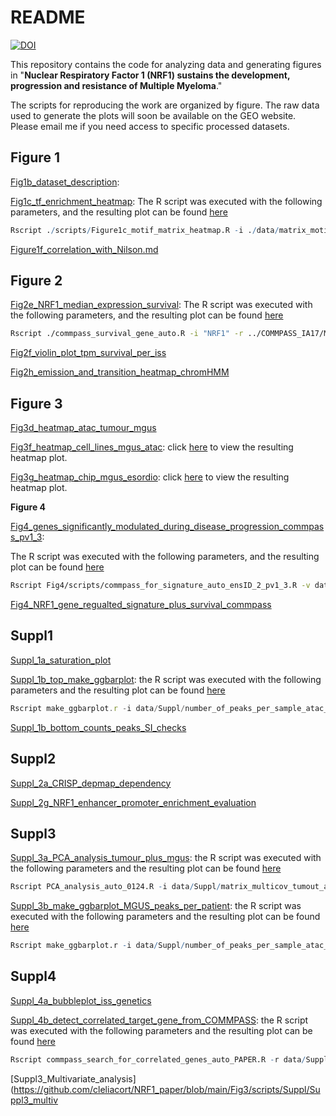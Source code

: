 # README

[![DOI](https://zenodo.org/badge/754646203.svg)](https://doi.org/10.5281/zenodo.14330213)

This repository contains the code for analyzing data and generating figures in "**Nuclear Respiratory Factor 1 (NRF1) sustains the development, progression and resistance of Multiple Myeloma**."

The scripts for reproducing the work are organized by figure. The raw data used to generate the plots will soon be available on the GEO website. Please email me if you need access to specific processed datasets. 

## **Figure 1**

[Fig1b_dataset_description](https://github.com/cleliacort/NRF1_paper/blob/main/Fig1/scripts/Figure1b_dataset_pheno_description.md): 

[Fig1c_tf_enrichment_heatmap](https://github.com/cleliacort/NRF1_paper/blob/main/Fig1/scripts/Figure1c_motif_matrix_heatmap.R): The R script was executed with the following parameters, and the resulting plot can be found [here](https://github.com/cleliacort/NRF1_paper/blob/main/Fig1/figures/heatmap_motifs_score_obs_exp_atac_tumour_mgus_0423_groupv2_manhattan_ward.D2.png)

```r
Rscript ./scripts/Figure1c_motif_matrix_heatmap.R -i ./data/matrix_motif_atac_tumour_mgus_0423_groupv2.txt -o ./figures -p heatmap_motifs_score_obs_exp_atac_tumour_mgus_0423_groupv2 -c 3 -store_rc TRUE
```

[Figure1f_correlation_with_Nilson.md](https://github.com/cleliacort/NRF1_paper/blob/main/Fig1/scripts/Figure1f_correlation_with_Nilson.md)

## **Figure 2**

[Fig2e_NRF1_median_expression_survival](https://github.com/cleliacort/NRF1_paper/blob/main/Fig2/scripts/commpass_survival_gene_auto.R): The R script was executed with the following parameters, and the resulting plot can be found [here](https://github.com/cleliacort/NRF1_paper/blob/main/Fig2/figures/survival_cluster_survival_commpass_NRF1_median_1123.png)

```bash
Rscript ./commpass_survival_gene_auto.R -i "NRF1" -r ../COMMPASS_IA17/MMRF_CoMMpass_IA17_salmon_geneUnstranded_tpm.tsv -o ./figures -p survival_commpass_NRF1_median_1123 -surv ../COMMPASS_IA17/CoMMpass_IA17_FlatFiles_0323/MMRF_CoMMpass_IA17_STAND_ALONE_SURVIVAL_V2.tsv -c "CD138pos" -t "median"
```

[Fig2f_violin_plot_tpm_survival_per_iss](https://github.com/cleliacort/NRF1_paper/blob/main/Fig2/scripts/Fig2f_violin_plot_tpm_survival_per_iss.md)

[Fig2h_emission_and_transition_heatmap_chromHMM](https://github.com/cleliacort/NRF1_paper/blob/main/Fig2/scripts/Fig2g_and_Suppl2_emission_and_transition_heatmap_chromHMM_0924.md)

## **Figure 3**

[Fig3d_heatmap_atac_tumour_mgus](https://github.com/cleliacort/NRF1_paper/blob/main/Fig3/scripts/Fig3d_heatmap_tumour_mgus.md)

[Fig3f_heatmap_cell_lines_mgus_atac](https://github.com/cleliacort/NRF1_paper/blob/main/Fig3/scripts/deeptool_heatmap_atac_1023_PAPER.sh): click [here](https://github.com/cleliacort/NRF1_paper/blob/main/Fig3/figures/deptools_plotprofile_NRF1_consensus_TUMOUR_OF_MGUS_U266_RPMI_KMS27_MM196new_ON_10_master_list_consensus_our_chip_1123_2000_5000_5000_0_2_kmeans1_colorList7.png) to view the resulting heatmap plot.

[Fig3g_heatmap_chip_mgus_esordio](https://github.com/cleliacort/NRF1_paper/blob/main/Fig3/scripts/deeptool_heatmap_chip_mgus_esordio_0923_PAPER.sh): click [here](https://github.com/cleliacort/NRF1_paper/blob/main/Fig3/figures/deptools_heatmap_plotprofile_master_list_consensus_nrf1_cleaned_from_mgsu_on_CHIP_ESORDIO_ands_MGUS_1123_2000_5000_5000_0_20_kmeans1_colorList7.png) to view the resulting heatmap plot.

**Figure 4**

[Fig4_genes_significantly_modulated_during_disease_progression_commpass_pv1_3](https://github.com/cleliacort/NRF1_paper/blob/main/Fig4/scripts/commpass_for_signature_auto_ensID_2_pv1_3_PAPER.R):

The R script was executed with the following parameters, and the resulting plot can be found [here](https://github.com/cleliacort/NRF1_paper/blob/main/Fig4/figures/compass_progression_10_master_list_consensus_our_chip_1123_ANNOTATED_selected_TSS_minus_plus_2kb_UP_pv1_3.png)

```bash
Rscript Fig4/scripts/commpass_for_signature_auto_ensID_2_pv1_3.R -v data/MMRF_CoMMpass_IA17_PER_PATIENT_VISIT_V2.tsv -g data/MMRF_CoMMpass_IA17_PER_PATIENT_V2.tsv -i data/10_master_list_consensus_our_chip_1123_ANNOTATED_selected_TSS_minus_plus_2kb_GENE_NAME.bed -r data/MMRF_CoMMpass_IA17_salmon_geneUnstranded_tpm.tsv -o figures -p compass_progression_10_master_list_consensus_our_chip_1123_ANNOTATED_selected_TSS_minus_plus_2kb -t compass_progression_10_master_list_consensus_our_chip_1123_ANNOTATED_selected_TSS_minus_plus_2kb -c "CD138pos" -s TRUE -S "UP" -sub T
```

[Fig4_NRF1_gene_regualted_signature_plus_survival_commpass](https://github.com/cleliacort/NRF1_paper/blob/main/Fig4/scripts/Figure4_correct_scale_heatmap_highly_correlated_TSS_and_survivals.md)

## **Suppl1**

[Suppl_1a_saturation_plot](https://github.com/cleliacort/NRF1_paper/blob/main/Fig1/scripts/Suppl/Suppl_1a_saturation_plot.md)

[Suppl_1b_top_make_ggbarplot](https://github.com/cleliacort/NRF1_paper/blob/main/Fig1/scripts/Suppl/make_ggbarplot.R): the R script was executed with the following parameters and the resulting plot can be found [here](https://github.com/cleliacort/NRF1_paper/blob/main/Fig1/figures/Suppl/peaks_for_SI_atac_tumour_mgus_0423.png)

```jsx
Rscript make_ggbarplot.r -i data/Suppl/number_of_peaks_per_sample_atac_tumour_mgus_2023.txt -o figures/Suppl -p peaks_for_SI_atac_tumour_mgus_0423.png -x "Filename" -y "NumLines" -pheno data/Suppl/sample_sheet_official_clinical_2023_subsetted_PHENOTYPE.csv -y_lab "Number of peaks" -x_lab ""
```

[Suppl_1b_bottom_counts_peaks_SI_checks](https://github.com/cleliacort/NRF1_paper/blob/main/Fig1/scripts/Suppl/Suppl_1b_counts_peaks_SI_checks.md)

## **Suppl2**

[Suppl_2a_CRISP_depmap_dependency](https://github.com/cleliacort/NRF1_paper/blob/main/Fig2/scripts/Suppl/Suppl_2a_depmap_dependency.md) 

[Suppl_2g_NRF1_enhancer_promoter_enrichment_evaluation](https://github.com/cleliacort/NRF1_paper/blob/main/Fig2/scripts/Suppl/Suppl_2g_counts_enhancer_and_promoter_NRF1.md) 

## **Suppl3**

[Suppl_3a_PCA_analysis_tumour_plus_mgus](https://github.com/cleliacort/NRF1_paper/blob/main/Fig3/scripts/Suppl/PCA_analysis_auto_0124.R): the R script was executed with the following parameters and the resulting plot can be found [here](https://github.com/cleliacort/NRF1_paper/blob/main/Fig3/figures/Suppl/PCA_mgus_plus_tumour_treated_plus_tumour_onset_1224.png)

```r
Rscript PCA_analysis_auto_0124.R -i data/Suppl/matrix_multicov_tumout_and_MGUS_on_tumour_master_list_0124.txt -o figures/Suppl -p "PCA_mgus_plus_tumour_treated_plus_tumour_onset_1224.png" -pheno data/Suppl/sample_sheet_clinical_PHENOTYPE_tumour_and_mgus_0124.txt -labels FALSE 
```

[Suppl_3b_make_ggbarplot_MGUS_peaks_per_patient](https://github.com/cleliacort/NRF1_paper/blob/main/Fig1/scripts/Suppl/make_ggbarplot.R): the R script was executed with the following parameters and the resulting plot can be found [here](https://github.com/cleliacort/NRF1_paper/blob/main/Fig3/figures/Suppl/barplot_num_peaks_MGUS_2023_sel.png)

```r
Rscript make_ggbarplot.r -i data/Suppl/number_of_peaks_per_sample_atac_tumour_mgus_2023_MGUS.txt -o figures -p barplot_num_peaks_MGUS_2023_sel -x "Filename" -y "NumLines" -pheno data/Suppl/sample_sheet_MGUS_PHENOTYPE.txt -y_lab "Number of peaks" -x_lab ""
```

## **Suppl4**

[Suppl_4a_bubbleplot_iss_genetics](https://github.com/cleliacort/NRF1_paper/blob/main/Fig4/scripts/Suppl/Suppl_4a_bubbleplot_iss_genetics.Rmd)

[Suppl_4b_detect_correlated_target_gene_from_COMMPASS](https://github.com/cleliacort/NRF1_paper/blob/main/Fig4/scripts/Suppl/commpass_search_for_correlated_genes_auto_PAPER.R): the R script was executed with the following parameters and the resulting plot can be found [here](https://github.com/cleliacort/NRF1_paper/blob/main/Fig4/figures/Suppl/heatmap_correlation_compass_progression_10_master_list_consensus_our_chip_1123_ANNOTATED_selected_TSS_minus_plus_2kb_UP_05_wilcox_OR_ISS_pv1_3_0124_manhattan_ward.D_manhattan_ward.D.png)

```r
Rscript commpass_search_for_correlated_genes_auto_PAPER.R -r data/Suppl/MMRF_CoMMpass_IA17_salmon_geneUnstranded_tpm.tsv -g data/compass_progression_10_master_list_consensus_our_chip_1123_ANNOTATED_selected_TSS_minus_plus_2kb_UP_05_wilcox_OR_ISS_pv1_3_GENE_NAME.txt -o figures -p heatmap_correlation_compass_progression_10_master_list_consensus_our_chip_1123_ANNOTATED_selected_TSS_minus_plus_2kb_UP_05_wilcox_OR_ISS_pv1_3_0124 -R 2 -C 2 -store_rc T -sub T -t UP -title "Correlation of genes increasing-UP during disease progression matching 10_master_list_consensus_our_chip_1123_ANNOTATED_selected_TSS_minus_plus_2kb_UP_05_wilcox_OR_ISS_pv1_3"
```

[Suppl3_Multivariate_analysis](https://github.com/cleliacort/NRF1_paper/blob/main/Fig3/scripts/Suppl/Suppl3_multiv